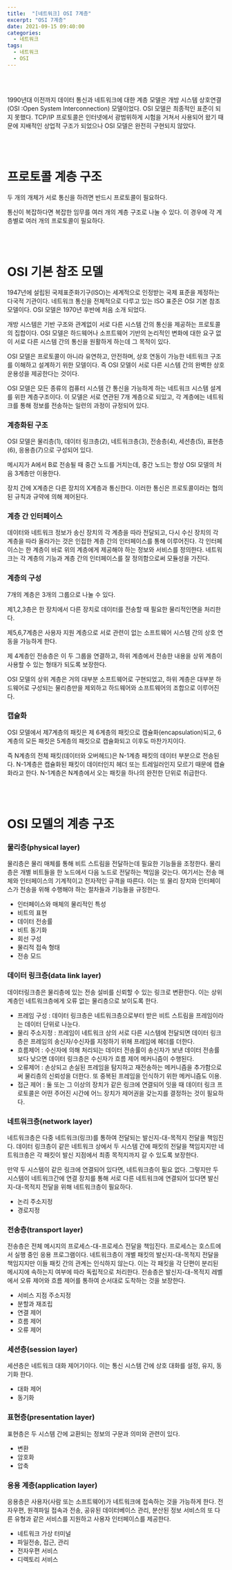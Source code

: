 ```yaml
---
title:  "[네트워크] OSI 7계층"
excerpt: "OSI 7계층"
date: 2021-09-15 09:40:00
categories:
  - 네트워크
tags:
  - 네트워크
  - OSI
---
```


<br>
<br>

1990년대 이전까지 데이터 통신과 네트워크에 대한 계층 모델은 개방 시스템 상호연결(OSI :Open System Interconnection) 모델이었다. OSI 모델은 최종적인 표준이 되지 못했다.
TCP/IP 프로토콜은 인터넷에서 광범위하게 시험을 거쳐서 사용되어 왔기 때문에 지배적인 상업적 구조가 되었으나 OSI 모델은 완전히 구현되지 않았다.

<br>
<br>

# 프로토콜 계층 구조

두 개의 개체가 서로 통신을 하려면 반드시 프로토콜이 필요하다.

통신이 복잡하다면 복잡한 임무를 여러 개의 계층 구조로 나눌 수 있다. 이 경우에 각 계층별로 여러 개의 프로토콜이 필요하다.

<br>
<br>

# OSI 기본 참조 모델

1947년에 설립된 국제표준화기구(ISO)는 세계적으로 인정받는 국제 표준을 제정하는 다국적 기관이다. 네트워크 통신을 전체적으로 다루고 있는 ISO 표준은 OSI 기본 참조 모델이다. OSI 모델은 1970년 후반에 처음 소개 되었다.

개방 시스템은 기반 구조와 관계없이 서로 다른 시스템 간의 통신을 제공하는 프로토콜의 집합이다. OSI 모델은 하드웨어나 소프트웨어 기반의 논리적인 변화에 대한 요구 없이 서로 다른 시스템 간의 통신을 원활하게 하는데 그 목적이 있다.

OSI 모델은 프로토콜이 아니라 유연하고, 안전하며, 상호 연동이 가능한 네트워크 구조를 이해하고 설계하기 위한 모델이다. 즉 OSI 모델이 서로 다른 시스템 간의 완벽한 상호 운용성을 제공한다는 것이다.

OSI 모델은 모든 종류의 컴퓨터 시스템 간 통신을 가능하게 하는 네트워크 시스템 설계를 위한 계층구조이다. 이 모델은 서로 연관된 7개 계층으로 되있고, 각 계층에는 네트워크를 통해 정보를 전송하는 일련의 과정이 규정되어 있다.

### 계층화된 구조

OSI 모델은 물리층(1), 데이터 링크층(2), 네트워크층(3), 전송층(4), 세션층(5), 표현층(6), 응용층(7)으로 구성되어 있다.

메시지가 A에서 B로 전송될 때 중간 노드를 거치는데, 중간 노드는 항상 OSI 모델의 처음 3계층만 이용한다.

장치 간에 X계층은 다른 장치의 X계층과 통신한다. 이러한 통신은 프로토콜이라는 협의된 규칙과 규약에 의해 제어된다.

### 계층 간 인터페이스

데이터와 네트워크 정보가 송신 장치의 각 계층을 따라 전달되고, 다시 수신 장치의 각 계층을 따라 올라가는 것은 인접한 계층 간의 인터페이스를 통해 이루어진다. 각 인터페이스는 한 계층이 바로 위의 계층에게 제공해야 하는 정보와 서비스를 정의한다. 네트워크는 각 계층의 기능과 계층 간의 인터페이스를 잘 정의함으로써 모듈성을 가진다.

### 계층의 구성

7개의 계층은 3개의 그룹으로 나눌 수 있다. 

제1,2,3층은 한 장치에서 다른 장치로 데이터를 전송할 때 필요한 물리적인면을 처리한다. 

제5,6,7계층은 사용자 지원 계층으로 서로 관련이 없는 소프트웨어 시스템 간의 상호 연동을 가능하게 한다. 

제 4계층인 전송층은 이 두 그룹을 연결하고, 하위 계층에서 전송한 내용을 상위 계층이 사용할 수 있는 형태가 되도록 보장한다.

OSI 모델의 상위 계층은 거의 대부분 소프트웨어로 구현되었고, 하위 계층은 대부분 하드웨어로 구성되는 물리층만을 제외하고 하드웨어와 소프트웨어의 조합으로 이루어진다.

### 캡슐화

OSI 모델에서 제7계층의 패킷은 제 6계층의 패킷으로 캡슐화(encapsulation)되고, 6계층의 모든 패킷은 5계층의 패킷으로 캡슐화되고 이후도 마찬가지이다.

즉 N계층의 전체 패킷(데이터와 오버헤드)은 N-1계층 패킷의 데이터 부분으로 전송된다. N-1계층은 캡슐화된 패킷이 데이터인지 헤더 또는 트레일러인지 모르기 때문에 캡슐화라고 한다. N-1계층은 N계층에서 오는 패킷을 하나의 완전한 단위로 취급한다.

<br>
<br>

# OSI 모델의 계층 구조

### 물리층(physical layer)

물리층은 물리 매체를 통해 비트 스트림을 전달하는데 필요한 기능들을 조정한다. 물리층은 개별 비트들을 한 노드에서 다음 노드로 전달하는 책임을 갖는다. 여기서는 전송 매체와 인터페이스의 기계적이고 전자적인 규격을 따른다. 이는 또 물리 장치와 인터페이스가 전송을 위해 수행해야 하는 절차들과 기능들을 규정한다.

- 인터페이스와 매체의 물리적인 특성
- 비트의 표현
- 데이터 전송률
- 비트 동기화
- 회선 구성
- 물리적 접속 형태
- 전송 모드

### 데이터 링크층(data link layer)

데이터링크층은 물리층에 있는 전송 설비를 신뢰할 수 있는 링크로 변환한다. 이는 상위 계층인 네트워크층에게 오류 없는 물리층으로 보이도록 한다.

- 프레임 구성 : 데이터 링크층은 네트워크층으로부터 받은 비트 스트림을 프레임이라는 데이터 단위로 나눈다.
- 물리 주소지정 : 프레임이 네트워크 상의 서로 다른 시스템에 전달되면 데이터 링크층은 프레임의 송신자/수신자를 지정하기 위해 프레임에 헤더를 더한다.
- 흐름제어 : 수신자에 의해 처리되는 데이터 전송률이 송신자가 보낸 데이터 전송률보다 낮으면 데이터 링크층은 수신자가 흐름 제어 메커니즘이 수행된다.
- 오류제어 : 손상되고 손실된 프레임을 탐지하고 재전송하는 메커니즘을 추가함으로써 물리층의 신뢰성을 더한다. 또 중복된 프레임을 인식하기 위한 메커니즘도 이용.
- 접근 제어 : 둘 또는 그 이상의 장치가 같은 링크에 연결되어 잇을 때 데이터 링크 프로토콜은 어떤 주어진 시간에 어느 장치가 제어권을 갖는지를 결정하는 것이 필요하다.


### 네트워크층(network layer)

네트워크층은 다중 네트워크(링크)를 통하여 전달되는 발신지-대-목적지 전달을 책임진다. 데이터 링크층이 같은 네트워크 상에서 두 시스템 간에 패킷의 전달을 책임지지만 네트워크층은 각 패킷이 발신 지점에서 최종 목적지까지 갈 수 있도록 보장한다.

만약 두 시스템이 같은 링크에 연결되어 있다면, 네트워크층이 필요 없다. 그렇지만 두 시스템이 네트워크간에 연결 장치를 통해 서로 다른 네트워크에 연결되어 있다면 발신지-대-목적지 전달을 위해 네트워크층이 필요하다. 

- 논리 주소지정 
- 경로지정

### 전송층(transport layer)

전송층은 전체 메시지의 프로세스-대-프로세스 전달을 책임진다. 프로세스는 호스트에서 실행 중인 응용 프로그램이다. 네트워크층이 개별 패킷의 발신지-대-목적지 전달을 책임지지만 이들 패킷 간의 관계는 인식하지 않는다. 이는 각 패킷을 각 단편이 분리된 메시지에 속하는지 여부에 따라 독립적으로 처리한다. 전송층은 발신지-대-목적지 레벨에서 오류 제어와 흐름 제어를 통하여 순서대로 도착하는 것을 보장한다. 

- 서비스 지점 주소지정
- 분할과 재조립
- 연결 제어
- 흐름 제어
- 오류 제어

### 세션층(session layer)

세션층은 네트워크 대화 제어기이다. 이는 통신 시스템 간에 상호 대화를 설정, 유지, 동기화 한다.

- 대화 제어
- 동기화

### 표현층(presentation layer)

표현층은 두 시스템 간에 교환되는 정보의 구문과 의미와 관련이 있다.

- 변환
- 암호화
- 압축

### 응용 계층(application layer)

응용층은 사용자(사람 또는 소프트웨어)가 네트워크에 접속하는 것을 가능하게 한다. 전자우편, 원격파일 접속과 전송, 공유된 데이터베이스 관리, 분산된 정보 서비스의 또 다른 유형과 같은 서비스를 지원하고 사용자 인터페이스를 제공한다.

- 네트워크 가상 터미널
- 파일전송, 접근, 관리
- 전자우편 서비스
- 디렉토리 서비스

